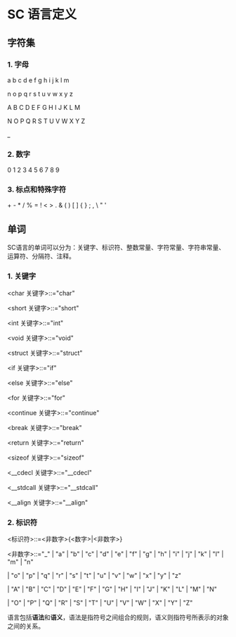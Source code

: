 # SC 语言定义
## 字符集
### 1. 字母

a b c d e f g h i j k l m

n o p q r s t u v w x y z

A B C D E F G H I J K L M

N O P Q R S T U V W X Y Z

_
### 2. 数字
0 1 2 3 4 5 6 7 8 9
### 3. 标点和特殊字符
\+ \- \* / % = ! < > . & ( ) [ ] { } ; , \\ " '

## 单词
SC语言的单词可以分为：关键字、标识符、整数常量、字符常量、字符串常量、运算符、分隔符、注释。

### 1. 关键字
<char 关键字>::="char"

<short 关键字>::="short"

<int 关键字>::="int"

<void 关键字>::="void"

<struct 关键字>::="struct"

<if 关键字>::="if"

<else 关键字>::="else"

<for 关键字>::="for"

<continue 关键字>::="continue"

<break 关键字>::="break"

<return 关键字>::="return"

<sizeof 关键字>::="sizeof"

<__cdecl 关键字>::="__cdecl"

<__stdcall 关键字>::="__stdcall"

<__align 关键字>::="__align"

### 2. 标识符
<标识符>::=<非数字>{<数字>|<非数字>}

<非数字>::="_" | "a" | "b" | "c" | "d" | "e" | "f" | "g" | "h" | "i" | "j" | "k" | "l" | "m" | "n"

| "o" | "p" | "q" | "r" | "s" | "t" | "u" | "v" | "w" | "x" | "y" | "z"

| "A" | "B" | "C" | "D" | "E" | "F" | "G" | "H" | "I" | "J" | "K" | "L" | "M" | "N"

| "O" | "P" | "Q" | "R" | "S" | "T" | "U" | "V" | "W" | "X" | "Y" | "Z"

语言包括**语法**和**语义**，语法是指符号之间组合的规则，语义则指符号所表示的对象之间的关系。

